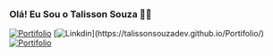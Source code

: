### Olá! Eu Sou o Talisson Souza ✋🏻
[![Portifolio](https://img.shields.io/website-up-down-green-red/http/monip.org.svg)](https://talissonsouzadev.github.io/Portifolio/)
[![Linkdin]([https://img.shields.io/website-up-down-green-red/http/monip.org.svg](https://img.shields.io/badge/LinkedIn-0077B5?style=for-the-badge&logo=linkedin&logoColor=white))](https://talissonsouzadev.github.io/Portifolio/)
[![Portifolio](https://img.shields.io/website-up-down-green-red/http/monip.org.svg)](https://talissonsouzadev.github.io/Portifolio/)

